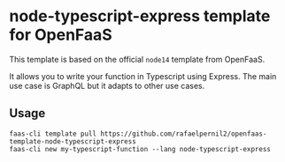 # node-typescript-express template for OpenFaaS

This template is based on the official `node14` template from OpenFaaS. 

It allows you to write your function in Typescript using Express. The main use case is GraphQL but it adapts to other use cases.

## Usage

```shell
faas-cli template pull https://github.com/rafaelpernil2/openfaas-template-node-typescript-express
faas-cli new my-typescript-function --lang node-typescript-express